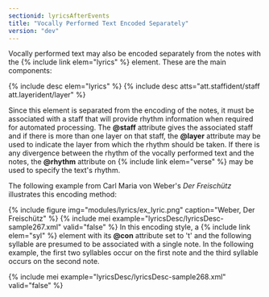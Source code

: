 ```yaml
---
sectionid: lyricsAfterEvents
title: "Vocally Performed Text Encoded Separately"
version: "dev"
---
```


Vocally performed text may also be encoded separately from the notes with the {% include link elem="lyrics" %} element. These are the main components:


{% include desc elem="lyrics" %}
{% include desc atts="att.staffident/staff att.layerident/layer" %}



Since this element is separated from the encoding of the notes, it must be associated
with a
staff that will provide rhythm information when required for automated processing.
The
**@staff** attribute gives the associated staff and if there is more than one layer on
that staff, the **@layer** attribute may be used to indicate the layer from which the
rhythm should be taken. If there is any divergence between the rhythm of the vocally
performed
text and the notes, the **@rhythm** attribute on {% include link elem="verse" %} may be used
to specify the text's rhythm.

The following example from Carl Maria von Weber's *Der Freischütz* illustrates
this encoding method:


{% include figure img="modules/lyrics/ex_lyric.png" caption="Weber, Der Freischütz" %}
{% include mei example="lyricsDesc/lyricsDesc-sample267.xml" valid="false" %}
In this encoding style, a {% include link elem="syl" %} element with its **@con** attribute
set to 't' and the following syllable are presumed to be associated with a single
note. In the
following example, the first two syllables occur on the first note and the third syllable
occurs on the second note.

{% include mei example="lyricsDesc/lyricsDesc-sample268.xml" valid="false" %}
